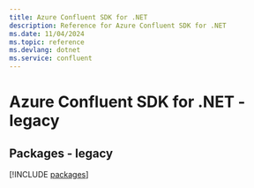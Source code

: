```yaml
---
title: Azure Confluent SDK for .NET
description: Reference for Azure Confluent SDK for .NET
ms.date: 11/04/2024
ms.topic: reference
ms.devlang: dotnet
ms.service: confluent
---
```

# Azure Confluent SDK for .NET - legacy
## Packages - legacy
[!INCLUDE [packages](confluent-index.md)]